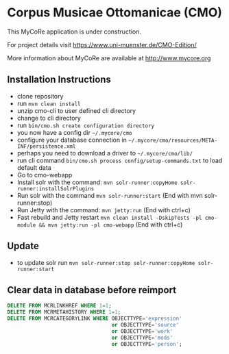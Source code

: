 # Corpus Musicae Ottomanicae (CMO)

This MyCoRe application is under construction.

For project details visit https://www.uni-muenster.de/CMO-Edition/

More information about MyCoRe are available at http://www.mycore.org

## Installation Instructions

 - clone repository
 - run `mvn clean install`
 - unzip cmo-cli to user defined cli directory
 - change to cli directory
 - run `bin/cmo.sh create configuration directory`
 - you now have a config dir `~/.mycore/cmo`
 - configure your database connection in `~/.mycore/cmo/resources/META-INF/persistence.xml`
 - perhaps you need to download a driver to `~/.mycore/cmo/lib/`
 - run cli command `bin/cmo.sh process config/setup-commands.txt` to load default data
 - Go to cmo-webapp
 - Install solr with the command: `mvn solr-runner:copyHome solr-runner:installSolrPlugins`
 - Run solr with the command `mvn solr-runner:start` (End with mvn solr-runner:stop)
 - Run Jetty with the command: `mvn jetty:run` (End with ctrl+c)
 - Fast rebuild and Jetty restart `mvn clean install -DskipTests -pl cmo-module && mvn jetty:run -pl cmo-webapp` (End with ctrl+c)

## Update

 - to update solr run `mvn solr-runner:stop solr-runner:copyHome solr-runner:start`


## Clear data in database before reimport

```sql
DELETE FROM MCRLINKHREF WHERE 1=1;
DELETE FROM MCRMETAHISTORY WHERE 1=1;
DELETE FROM MCRCATEGORYLINK WHERE OBJECTTYPE='expression'
                                  or OBJECTTYPE='source'
                                  or OBJECTTYPE='work'
                                  or OBJECTTYPE='mods'
                                  or OBJECTTYPE='person';
```